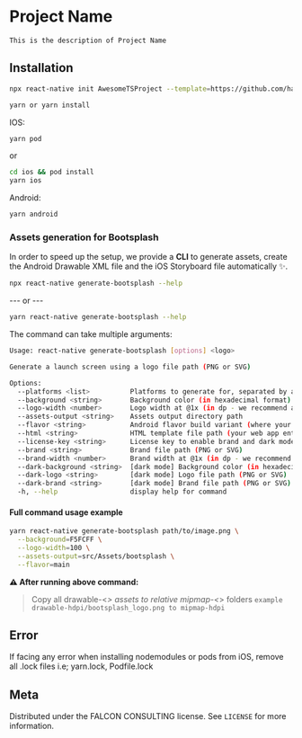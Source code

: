 # Project Name

    This is the description of Project Name

## Installation

```sh
npx react-native init AwesomeTSProject --template=https://github.com/hashamnadeem21/react-native-template.git
```

```sh
yarn or yarn install 
```

IOS:

```sh
yarn pod 
```
or

```sh
cd ios && pod install
yarn ios
```

Android:

```sh
yarn android
```
### Assets generation for Bootsplash

In order to speed up the setup, we provide a **CLI** to generate assets, create the Android Drawable XML file and the iOS Storyboard file automatically ✨.

```bash
npx react-native generate-bootsplash --help
```
--- or ---
```bash
yarn react-native generate-bootsplash --help
```

The command can take multiple arguments:

```bash
Usage: react-native generate-bootsplash [options] <logo>

Generate a launch screen using a logo file path (PNG or SVG)

Options:
  --platforms <list>          Platforms to generate for, separated by a comma (default: "android,ios,web")
  --background <string>       Background color (in hexadecimal format) (default: "#fff")
  --logo-width <number>       Logo width at @1x (in dp - we recommend approximately ~100) (default: 100)
  --assets-output <string>    Assets output directory path
  --flavor <string>           Android flavor build variant (where your resource directory is) (default: "main")
  --html <string>             HTML template file path (your web app entry point) (default: "index.html")
  --license-key <string>      License key to enable brand and dark mode assets generation
  --brand <string>            Brand file path (PNG or SVG)
  --brand-width <number>      Brand width at @1x (in dp - we recommend approximately ~80) (default: 80)
  --dark-background <string>  [dark mode] Background color (in hexadecimal format)
  --dark-logo <string>        [dark mode] Logo file path (PNG or SVG)
  --dark-brand <string>       [dark mode] Brand file path (PNG or SVG)
  -h, --help                  display help for command
```

#### Full command usage example

```bash
yarn react-native generate-bootsplash path/to/image.png \
  --background=F5FCFF \
  --logo-width=100 \
  --assets-output=src/Assets/bootsplash \
  --flavor=main
```

**⚠️ After running above command:**
> Copy all drawable-<*> assets to relative mipmap-<*> folders ```example drawable-hdpi/bootsplash_logo.png to mipmap-hdpi```

## Error

If facing any error when installing nodemodules or pods from iOS, remove all .lock files i.e; yarn.lock, Podfile.lock

## Meta
Distributed under the FALCON CONSULTING license. See `LICENSE` for more information.

